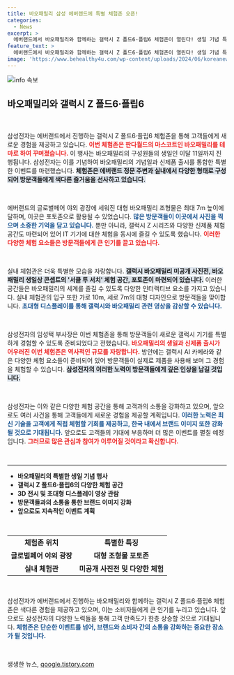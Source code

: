 ```yaml
---
title: 바오패밀리 삼성 에버랜드에 특별 체험존 오픈!
categories:
  - News
excerpt: >
  에버랜드에서 바오패밀리와 함께하는 갤럭시 Z 폴드6·플립6 체험존이 열린다! 생일 기념 특별 공간에서 신제품을 체험하고, 최대 7m 높이의 포토존까지 놓치지 마세요!
feature_text: >
  에버랜드에서 바오패밀리와 함께하는 갤럭시 Z 폴드6·플립6 체험존이 열린다! 생일 기념 특별 공간에서 신제품을 체험하고, 최대 7m 높이의 포토존까지 놓치지 마세요!
image: 'https://www.behealthy4u.com/wp-content/uploads/2024/06/koreanews.jpg'
---
```


<p><img src="https://www.behealthy4u.com/wp-content/uploads/2024/06/koreanews.jpg" alt="info 속보" /></p>

<h2 data-ke-size="size26">바오패밀리와 갤럭시 Z 폴드6·플립6</h2>

<p data-ke-size="size16">&nbsp;</p>

<p>삼성전자는 에버랜드에서 진행하는 갤럭시 Z 폴드6·플립6 체험존을 통해 고객들에게 새로운 경험을 제공하고 있습니다. <b><span style="color: #ee2323;">이번 체험존은 판다월드의 마스코트인 바오패밀리를 테마로 하여 꾸며졌습니다.</span></b> 이 행사는 바오패밀리의 구성원들의 생일인 이달 11일까지 진행됩니다. 삼성전자는 이를 기념하여 바오패밀리의 기념일과 신제품 출시를 통합한 특별한 이벤트를 마련했습니다. <b><span style="background-color: #21538527;">체험존은 에버랜드 정문 주변과 실내에서 다양한 형태로 구성되어 방문객들에게 색다른 즐거움을 선사하고 있습니다.</span></b> </p>

<p data-ke-size="size16">&nbsp;</p>

<p>에버랜드의 글로벌페어 야외 광장에 세워진 대형 바오패밀리 조형물은 최대 7m 높이에 달하며, 이곳은 포토존으로 활용될 수 있었습니다. <b><span style="color: #1a5490;">많은 방문객들이 이곳에서 사진을 찍으며 소중한 기억을 담고 있습니다.</span></b> 뿐만 아니라, 갤럭시 Z 시리즈와 다양한 신제품 체험 공간도 마련되어 있어 IT 기기에 대한 체험을 동시에 즐길 수 있도록 했습니다. <b><span style="color: #ee2323;">이러한 다양한 체험 요소들은 방문객들에게 큰 인기를 끌고 있습니다.</span></b> </p>

<p data-ke-size="size16">&nbsp;</p>

<p>실내 체험관은 더욱 특별한 모습을 자랑합니다. <b><span style="background-color: #21538527;">갤럭시 바오패밀리 미공개 사진전, 바오패밀리 생일상 콘셉트의 '서클 투 서치' 체험 공간, 포토존이 마련되어 있습니다.</span></b> 이러한 공간들은 바오패밀리의 세계를 즐길 수 있도록 다양한 인터랙티브 요소를 가지고 있습니다. 실내 체험관의 입구 또한 가로 10m, 세로 7m의 대형 디자인으로 방문객들을 맞이합니다. <b><span style="color: #1a5490;">초대형 디스플레이를 통해 갤럭시와 바오패밀리 관련 영상을 감상할 수 있습니다.</span></b></p>

<p data-ke-size="size16">&nbsp;</p>

<p>삼성전자의 임성택 부사장은 이번 체험존을 통해 방문객들이 새로운 갤럭시 기기를 특별하게 경험할 수 있도록 준비되었다고 전했습니다. <b><span style="color: #ee2323;">바오패밀리의 생일과 신제품 출시가 어우러진 이번 체험존은 역사적인 규모를 자랑합니다.</span></b> 방안에는 갤럭시 AI 카메라와 같은 다양한 체험 요소들이 준비되어 있어 방문객들이 실제로 제품을 사용해 보며 그 경험을 체험할 수 있습니다. <b><span style="background-color: #21538527;">삼성전자의 이러한 노력이 방문객들에게 깊은 인상을 남길 것입니다.</span></b> </p>

<p data-ke-size="size16">&nbsp;</p>

<p>삼성전자는 이와 같은 다양한 체험 공간을 통해 고객과의 소통을 강화하고 있으며, 앞으로도 여러 사건을 통해 고객들에게 새로운 경험을 제공할 계획입니다. <b><span style="color: #1a5490;">이러한 노력은 최신 기술을 고객에게 직접 체험할 기회를 제공하고, 한국 내에서 브랜드 이미지 또한 강화될 것으로 기대됩니다.</span></b> 앞으로도 고객들의 기대에 부응하며 더 많은 이벤트를 펼칠 예정입니다. <b><span style="color: #ee2323;">그러므로 많은 관심과 참여가 이루어질 것이라고 확신합니다.</span></b> </p>

<p data-ke-size="size16">&nbsp;</p>

<hr />

<ul>
  <li><b>바오패밀리의 특별한 생일 기념 행사</b></li>
  <li><b>갤럭시 Z 폴드6·플립6의 다양한 체험 공간</b></li>
  <li><b>3D 전시 및 초대형 디스플레이 영상 관람</b></li>
  <li><b>방문객들과의 소통을 통한 브랜드 이미지 강화</b></li>
  <li><b>앞으로도 지속적인 이벤트 계획</b></li>
</ul>

<p data-ke-size="size16">&nbsp;</p>

<table style="width:100%;">
  <tr>
    <td style="text-align: center; height: 17px;"><b>체험존 위치</b></td>
    <td style="text-align: center; height: 17px;"><b>특별한 특징</b></td>
  </tr>
  <tr>
    <td style="text-align: center; height: 17px;"><b>글로벌페어 야외 광장</b></td>
    <td style="text-align: center; height: 17px;"><b>대형 조형물 포토존</b></td>
  </tr>
  <tr>
    <td style="text-align: center; height: 17px;"><b>실내 체험관</b></td>
    <td style="text-align: center; height: 17px;"><b>미공개 사진전 및 다양한 체험</b></td>
  </tr>
</table>

<p data-ke-size="size16">&nbsp;</p>

<p>삼성전자가 에버랜드에서 진행하는 바오패밀리와 함께하는 갤럭시 Z 폴드6·플립6 체험존은 색다른 경험을 제공하고 있으며, 이는 소비자들에게 큰 인기를 누리고 있습니다. 앞으로도 삼성전자의 다양한 노력들을 통해 고객 만족도가 한층 상승할 것으로 기대됩니다. <b><span style="color: #1a5490;">체험존은 단순한 이벤트를 넘어, 브랜드와 소비자 간의 소통을 강화하는 중요한 장소가 될 것입니다.</span></b> </p>

<p data-ke-size="size16">&nbsp;</p>
생생한 뉴스, <a href="https://qoogle.tistory.com" rel="dofollow">qoogle.tistory.com</a>


